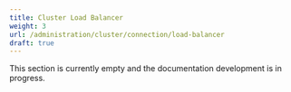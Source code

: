 ```yaml
---
title: Cluster Load Balancer
weight: 3
url: /administration/cluster/connection/load-balancer
draft: true
---
```


This section is currently empty and the documentation development is in progress.